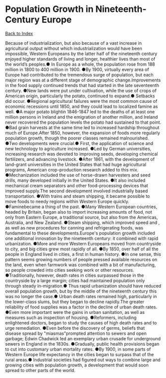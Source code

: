 # Population Growth in Nineteenth-Century Europe
[Back to Index](https://github.com/windows10010/tpoExtractor/blob/master/README.md)

Because of industrialization, but also because of a vast increase in agricultural output without which industrialization would have been impossible, Western Europeans by the latter half of the nineteenth century enjoyed higher standards of living and longer, healthier lives than most of the world’s peoples.● In Europe as a whole, the population rose from 188 million in 1800 to 400 million in 1900. ●By 1900, virtually every area of Europe had contributed to the tremendous surge of population, but each major region was at a different stage of demographic change.Improvements in the food supply continued trends that had started in the late seventeenth century. ●New lands were put under cultivation, while the use of crops of American origin, particularly the potato, continued to expand.● Setbacks did occur. ●Regional agricultural failures were the most common cause of economic recessions until 1850, and they could lead to localized famine as well. ●A major potato blightin 1846-1847 led to the deaths of at least one million persons in Ireland and the emigration of another million, and Ireland never recovered the population levels the potato had sustained to that point. ●Bad grain harvests at the same time led to increased hardship throughout much of Europe.After 1850, however, the expansion of foods more regularly population growth, though the poorer classes remained malnourished. ●Two developments were crucial.● First, the application of science and new technology to agriculture increased. ●Led by German universities, increasing research was devoted to improving seeds, developing chemical fertilizers, and advancing livestock. ●After 1861, with the development of land-grant universities in the United States that had huge agricultural programs, American crop-production research added to this mix. ●Mechanization included the use of horse-drawn harvesters and seed drills, many developed initially in the United States. ●It also included mechanical cream separators and other food-processing devices that improved supply.The second development involved industrially based transportation. ●With trains and steam shipping, it became possible to move foods to needy regions within Western Europe quickly. ●Faminebecame a thing of the past. ●Many Western European countries, headed by Britain, began also to import increasing amounts of food, not only from Eastern Europe, a traditional source, but also from the Americas, Australia, and New Zealand. ●Steam shipping, which improved speed and , as well as new procedures for canning and refrigerating foods, was fundamental to these developments.Europe's population growth included one additional innovation by the nineteenth century: it combined with rapid urbanization. ●More and more Western Europeans moved from countryside to city, and big cities grew most rapidly of all. ●By 1850, over half of all the people in England lived in cities, a first in human history. ●In one sense, this pattern seems growing numbers of people pressed available resources on the land, even when farmwork was combined with a bit of manufacturing, so people crowded into cities seeking work or other resources. ●Traditionally, however, death rates in cities surpassed those in the countryside by a large margin; cities had maintained population only through steady in-migration.● Thus rapid urbanization should have reduced overall population growth, but by the middle of the nineteenth century this was no longer the case.● Urban death rates remained high, particularly in the lower-class slums, but they began to decline rapidly.The greater reliability of food supplies was a factor in the decline of urban death rates. ●Even more important were the gains in urban sanitation, as well as measures such as inspection of housing. ●Reformers, including enlightened doctors, began to study the causes of high death rates and to urge remediation. ●Even before the discovery of germs, beliefs that disease spread by "miasmas"prompted attention to sewers and open garbage; Edwin Chadwick led an exemplary urban crusade for underground sewers in England in the 1830s. ●Gradually, public health provisions began to cut into customary urban mortality rates. ●By 1900, in some parts of Western Europe life expectancy in the cities began to surpass that of the rural areas.● Industrial societies had figured out ways to combine large and growing cities with population growth, a development that would soon spread to other parts of the world.